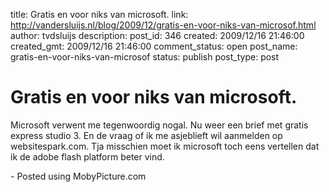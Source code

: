 title: Gratis en voor niks van microsoft.
link: http://vandersluijs.nl/blog/2009/12/gratis-en-voor-niks-van-microsof.html
author: tvdsluijs
description: 
post_id: 346
created: 2009/12/16 21:46:00
created_gmt: 2009/12/16 21:46:00
comment_status: open
post_name: gratis-en-voor-niks-van-microsof
status: publish
post_type: post

# Gratis en voor niks van microsoft.

Microsoft verwent me tegenwoordig nogal. Nu weer een brief met gratis express studio 3. En de vraag of ik me asjeblieft wil aanmelden op websitespark.com. Tja misschien moet ik microsoft toch eens vertellen dat ik de adobe flash platform beter vind.  
  
\- Posted using MobyPicture.com